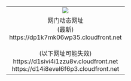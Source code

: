 ﻿<table>
  <tr></tr>
  <tr><td colspan=2 align=center><img src="https://dp1k7mk06wp35.cloudfront.net/Up/oGate.jpg" /></td></tr>
  <tr><td colspan=2 align=center>网门动态网址<br/>(最新)
<br>https://dp1k7mk06wp35.cloudfront.net
<br/><br/>(以下网址可能失效)
<br>https://d1sivi4i1zzu8v.cloudfront.net
<br>https://d14i8evel6f6p3.cloudfront.net
    </td>
  </tr>
</table>
